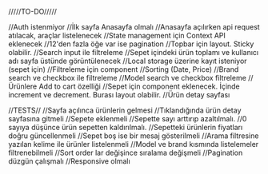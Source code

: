 /////TO-DO/////

//Auth istenmiyor
//İlk sayfa Anasayfa olmalı
//Anasayfa açılırken api request atılacak, araçlar listelenecek
//State management için Context API eklenecek
//12'den fazla öğe var ise pagination
//Topbar için layout. Sticky olabilir.
//Search input ile filtreleme
//Sepet içindeki ürün toplamı ve kullanıcı adı sayfa üstünde görüntülenecek
//Local storage üzerine kayıt isteniyor (sepet için)
//Filtreleme için component
//Sorting (Date, Price)
//Brand search ve checkbox ile filtreleme
//Model search ve checkbox filtreleme
//Ürünlere Add to cart özelliği
//Sepet için component eklenecek. İçinde increment ve decrement. Burası layout olabilir.
//Ürün detay sayfası

//TESTS//
//Sayfa açılınca ürünlerin gelmesi
//Tıklandığında ürün detay sayfasına gitmeli
//Sepete eklenmeli
//Sepette sayı arttırıp azaltılmalı.
//0 sayıya düşünce ürün sepetten kaldırılmalı.
//Sepetteki ürünlerin fiyatları doğru güncellenmeli
//Sepet boş ise bir mesaj gösterilmeli
//Arama filtresine yazılan kelime ile ürünler listelenmeli
//Model ve brand kısmında listelemeler filtrenebilmeli
//Sort order lar değişince sıralama değişmeli
//Pagination düzgün çalışmalı
//Responsive olmalı
